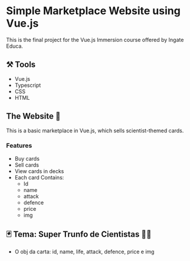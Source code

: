 

# Simple Marketplace Website using Vue.js
This is the final project for the Vue.js Immersion course offered by Ingate Educa.

## ⚒️ Tools
* Vue.js
* Typescript
* CSS
* HTML

## The Website 🏪
This is a basic marketplace in Vue.js, which sells scientist-themed cards.

### Features
- Buy cards
- Sell cards
- View cards in decks
- Each card Contains:
  * Id
  * name
  * attack
  * defence
  * price
  * img  

## 🃏 Tema: Super Trunfo de Cientistas 👨‍🔬
- O obj da carta: id, name, life, attack, defence, price e img
